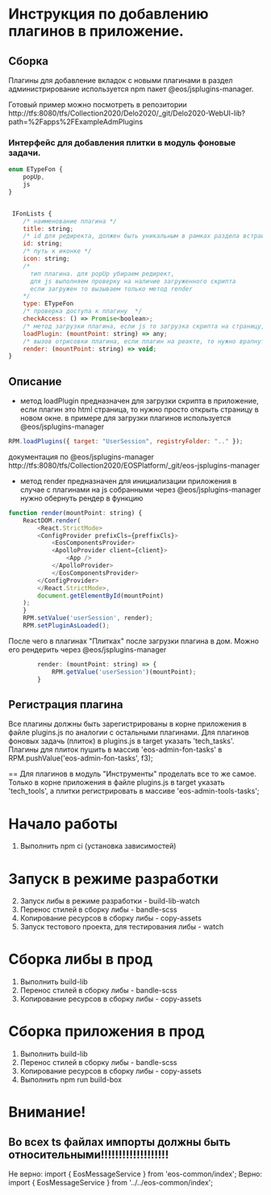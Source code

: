 
# Инструкция по добавлению плагинов в приложение.

## Сборка
 Плагины для добавление вкладок с новыми плагинами в раздел администрирование используется npm пакет @eos/jsplugins-manager.

 Готовый пример можно посмотреть в репозитории  http://tfs:8080/tfs/Collection2020/Delo2020/_git/Delo2020-WebUI-lib?path=%2Fapps%2FExampleAdmPlugins

 ### Интерфейс для добавления плитки в модуль фоновые задачи.

```js
enum ETypeFon {
    popUp,
    js
}


 IFonLists {
    /* наименование плагина */
    title: string;
    /* id для редиректа, должен быть уникальным в рамках раздела встраивания (Фоновые задачи или Инструменты)  */
    id: string;
    /* путь к иконке */
    icon: string;
    /*
      тип плагина. для popUp убираем редирект,
      для js выполняем проверку на наличие загруженного скрипта
      если загружен то вызываем только метод render
    */
    type: ETypeFon
    /* проверка доступа к плагину  */
    checkAccess: () => Promise<boolean>;
    /* метод загрузки плагина, если js то загрузка скрипта на страницу, если popup, открытие окна плагина */
    loadPlugin: (mountPoint: string) => any;
    /* вызов отрисовки плагина, если плагин на реакте, то нужно врапнуть рендер в ф-цию */
    render: (mountPoint: string) => void;
}
```

## Описание
- метод loadPlugin предназначен для загрузки скрипта в приложение, если плагин это html страница, то нужно просто открыть страницу в новом окне.
в примере для загрузки плагинов используется  @eos/jsplugins-manager
```js
RPM.loadPlugins({ target: "UserSession", registryFolder: ".." });
```

документация по @eos/jsplugins-manager http://tfs:8080/tfs/Collection2020/EOSPlatform/_git/eos-jsplugins-manager

- метод  render предназначен для инициализации приложения
     в случае с плагинами на js собранными через @eos/jsplugins-manager нужно обернуть рендер в функцию

```js
function render(mountPoint: string) {
    ReactDOM.render(
        <React.StrictMode>
        <ConfigProvider prefixCls={preffixCls}>
            <EosComponentsProvider>
            <ApolloProvider client={client}>
                <App />
            </ApolloProvider>
            </EosComponentsProvider>
        </ConfigProvider>
        </React.StrictMode>,
        document.getElementById(mountPoint)
    );
    }
    RPM.setValue('userSession', render);
    RPM.setPluginAsLoaded();

```

После чего в плагинах "Плитках" после загрузки плагина в дом.  Можно его рендерить через @eos/jsplugins-manager

```js
        render: (mountPoint: string) => {
            RPM.getValue('userSession')(mountPoint);
        }
```

 ## Регистрация плагина
 Все плагины должны быть зарегистрированы в корне приложения в файле plugins.js по аналогии с остальными плагинами.
 Для плагинов фоновых задачь (плиток) в plugins.js в target указать 'tech_tasks'. Плагины для плиток пушить в массив 'eos-admin-fon-tasks' в
 RPM.pushValue('eos-admin-fon-tasks', f3);

== Для плагинов в модуль "Инструменты" проделать все то же самое. Только  в корне приложения в файле plugins.js в target указать 'tech_tools', а плитки регистрировать в массиве 'eos-admin-tools-tasks';


# Начало работы
1.	Выполнить  npm ci (установка зависимостей)

# Запуск в режиме разработки
2.	Запуск либы в режиме разработки -  build-lib-watch
3.	Перенос стилей в сборку либы - bandle-scss
4.	Копирование ресурсов в сборку либы - copy-assets
5.	Запуск тестового проекта, для тестирования либы - watch

# Сборка либы в прод
1. Выполнить build-lib
2. Перенос стилей в сборку либы - bandle-scss
3. Копирование ресурсов в сборку либы - copy-assets

# Сборка приложения в прод
1. Выполнить build-lib
2. Перенос стилей в сборку либы - bandle-scss
3. Копирование ресурсов в сборку либы - copy-assets
4. Выполнить npm run build-box



<h1>Внимание!</h1>
<h2>Во всех ts файлах импорты должны быть относительными!!!!!!!!!!!!!!!!!!!</h2>
<span>Не верно: import { EosMessageService } from 'eos-common/index';</span>
<span>Верно: import { EosMessageService } from '../../eos-common/index';</span>
